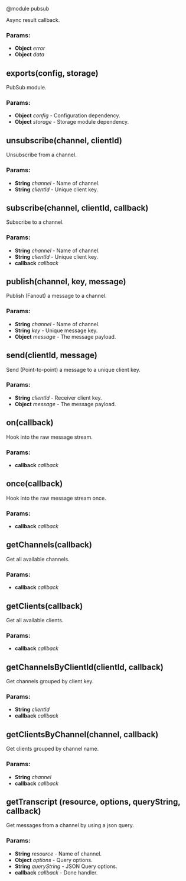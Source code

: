 

<!-- Start lib/pubsub.module.js -->

@module pubsub

Async result callback.

### Params: 

* **Object** *error* 
* **Object** *data* 

## exports(config, storage)

PubSub module.

### Params: 

* **Object** *config* - Configuration dependency.
* **Object** *storage* - Storage module dependency.

## unsubscribe(channel, clientId)

Unsubscribe from a channel.

### Params: 

* **String** *channel* - Name of channel.
* **String** *clientId* - Unique client key.

## subscribe(channel, clientId, callback)

Subscribe to a channel.

### Params: 

* **String** *channel* - Name of channel.
* **String** *clientId* - Unique client key.
* **callback** *callback* 

## publish(channel, key, message)

Publish (Fanout) a message to a channel.

### Params: 

* **String** *channel* - Name of channel.
* **String** *key* - Unique message key.
* **Object** *message* - The message payload.

## send(clientId, message)

Send (Point-to-point) a message to a unique client key.

### Params: 

* **String** *clientId* - Receiver client key.
* **Object** *message* - The message payload.

## on(callback)

Hook into the raw message stream.

### Params: 

* **callback** *callback* 

## once(callback)

Hook into the raw message stream once.

### Params: 

* **callback** *callback* 

## getChannels(callback)

Get all available channels.

### Params: 

* **callback** *callback* 

## getClients(callback)

Get all available clients.

### Params: 

* **callback** *callback* 

## getChannelsByClientId(clientId, callback)

Get channels grouped by client key.

### Params: 

* **String** *clientId* 
* **callback** *callback* 

## getClientsByChannel(channel, callback)

Get clients grouped by channel name.

### Params: 

* **String** *channel* 
* **callback** *callback* 

## getTranscript		(resource, options, queryString, callback)

Get messages from a channel by using a json query. 

### Params: 

* **String** *resource* - Name of channel.
* **Object** *options* - Query options.
* **String** *queryString* - JSON Query options.
* **callback** *callback* - Done handler.

<!-- End lib/pubsub.module.js -->

